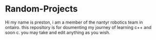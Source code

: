 # Random-Projects
Hi my name is preston, i am a member of the nantyr robotics team in ontairo.
this repository is for doumenting my journey of learning c++ and soon c.
you may take and edit anything as you wish.
